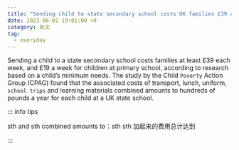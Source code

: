 ```yaml
---
title: "Sending child to state secondary school costs UK families £39 a week, study says"
date: 2023-06-01 19:01:00 +8
category: 英文
tag:
  - everyday
---
```


Sending a child to a state secondary school costs families at least £39 each week, and £19 a week for children at primary school, according to research based on a child’s minimum needs. The study by the Child `Poverty` Action Group (CPAG) found that the associated costs of transport, lunch, uniform, `school trips` and learning materials combined amounts to hundreds of pounds a year for each child at a UK state school.

::: info tips

sth and sth combined amounts to：sth sth 加起来的费用总计达到

:::
